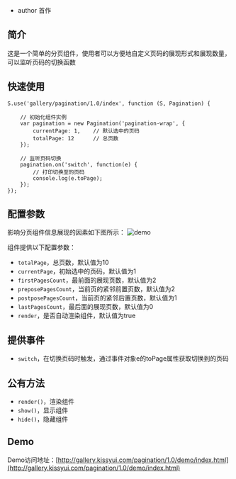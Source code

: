 * author 首作

## 简介
这是一个简单的分页组件，使用者可以方便地自定义页码的展现形式和展现数量，可以监听页码的切换函数

## 快速使用

    S.use('gallery/pagination/1.0/index', function (S, Pagination) {
    	
		// 初始化组件实例
		var pagination = new Pagination('pagination-wrap', {
			currentPage: 1,    // 默认选中的页码
			totalPage: 12      // 总页数
		});

		// 监听页码切换
		pagination.on('switch', function(e) {
			// 打印切换至的页码
			console.log(e.toPage);	
		});
    });

## 配置参数
影响分页组件信息展现的因素如下图所示：
![demo](http://img03.taobaocdn.com/tps/i3/T1nyRlFbdaXXcARYnK-582-214.png)

组件提供以下配置参数：
* `totalPage`，总页数，默认值为10
* `currentPage`，初始选中的页码，默认值为1
* `firstPagesCount`，最前面的展现页数，默认值为2
* `preposePagesCount`，当前页的紧邻前置页数，默认值为2
* `postposePagesCount`，当前页的紧邻后置页数，默认值为1
* `lastPagesCount`，最后面的展现页数，默认值为0
* `render`，是否自动渲染组件，默认值为true

## 提供事件
* `switch`，在切换页码时触发，通过事件对象e的toPage属性获取切换到的页码

## 公有方法
* `render()`，渲染组件
* `show()`，显示组件
* `hide()`，隐藏组件

## Demo
Demo访问地址：[http://gallery.kissyui.com/pagination/1.0/demo/index.html](http://gallery.kissyui.com/pagination/1.0/demo/index.html)
